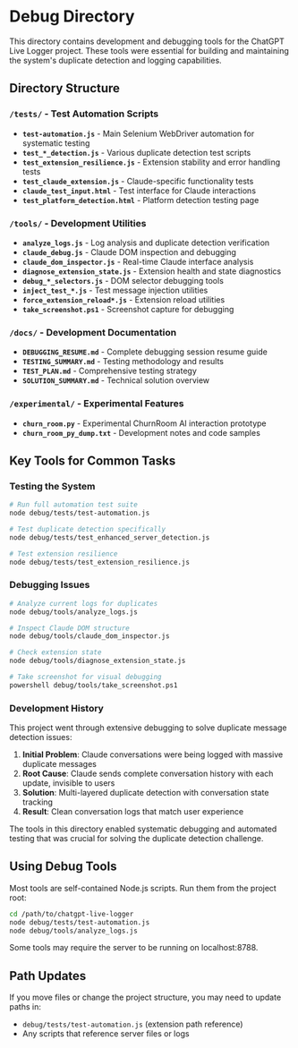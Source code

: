 # Debug Directory

This directory contains development and debugging tools for the ChatGPT Live Logger project. These tools were essential for building and maintaining the system's duplicate detection and logging capabilities.

## Directory Structure

### `/tests/` - Test Automation Scripts
- **`test-automation.js`** - Main Selenium WebDriver automation for systematic testing
- **`test_*_detection.js`** - Various duplicate detection test scripts
- **`test_extension_resilience.js`** - Extension stability and error handling tests
- **`test_claude_extension.js`** - Claude-specific functionality tests
- **`claude_test_input.html`** - Test interface for Claude interactions
- **`test_platform_detection.html`** - Platform detection testing page

### `/tools/` - Development Utilities
- **`analyze_logs.js`** - Log analysis and duplicate detection verification
- **`claude_debug.js`** - Claude DOM inspection and debugging
- **`claude_dom_inspector.js`** - Real-time Claude interface analysis
- **`diagnose_extension_state.js`** - Extension health and state diagnostics
- **`debug_*_selectors.js`** - DOM selector debugging tools
- **`inject_test_*.js`** - Test message injection utilities
- **`force_extension_reload*.js`** - Extension reload utilities
- **`take_screenshot.ps1`** - Screenshot capture for debugging

### `/docs/` - Development Documentation
- **`DEBUGGING_RESUME.md`** - Complete debugging session resume guide
- **`TESTING_SUMMARY.md`** - Testing methodology and results
- **`TEST_PLAN.md`** - Comprehensive testing strategy
- **`SOLUTION_SUMMARY.md`** - Technical solution overview

### `/experimental/` - Experimental Features
- **`churn_room.py`** - Experimental ChurnRoom AI interaction prototype
- **`churn_room_py_dump.txt`** - Development notes and code samples

## Key Tools for Common Tasks

### Testing the System
```bash
# Run full automation test suite
node debug/tests/test-automation.js

# Test duplicate detection specifically  
node debug/tests/test_enhanced_server_detection.js

# Test extension resilience
node debug/tests/test_extension_resilience.js
```

### Debugging Issues
```bash
# Analyze current logs for duplicates
node debug/tools/analyze_logs.js

# Inspect Claude DOM structure
node debug/tools/claude_dom_inspector.js

# Check extension state
node debug/tools/diagnose_extension_state.js

# Take screenshot for visual debugging
powershell debug/tools/take_screenshot.ps1
```

### Development History

This project went through extensive debugging to solve duplicate message detection issues:

1. **Initial Problem**: Claude conversations were being logged with massive duplicate messages
2. **Root Cause**: Claude sends complete conversation history with each update, invisible to users
3. **Solution**: Multi-layered duplicate detection with conversation state tracking
4. **Result**: Clean conversation logs that match user experience

The tools in this directory enabled systematic debugging and automated testing that was crucial for solving the duplicate detection challenge.

## Using Debug Tools

Most tools are self-contained Node.js scripts. Run them from the project root:

```bash
cd /path/to/chatgpt-live-logger
node debug/tests/test-automation.js
node debug/tools/analyze_logs.js
```

Some tools may require the server to be running on localhost:8788.

## Path Updates

If you move files or change the project structure, you may need to update paths in:
- `debug/tests/test-automation.js` (extension path reference)
- Any scripts that reference server files or logs